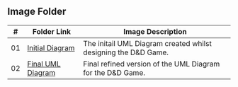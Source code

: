 ##  Image Folder

|   #   | Folder Link | Image Description |
| :---: | ----------- | ---------------------- |
|   01  |[Initial Diagram](https://github.com/EthanJBailey/2143-OOP-bailey/images/)| The initail UML Diagram created whilst designing the D&D Game.|
|   02  |[Final UML Diagram](https://github.com/EthanJBailey/2143-OOP-bailey/images/)| Final refined version of the UML Diagram for the D&D Game.|


